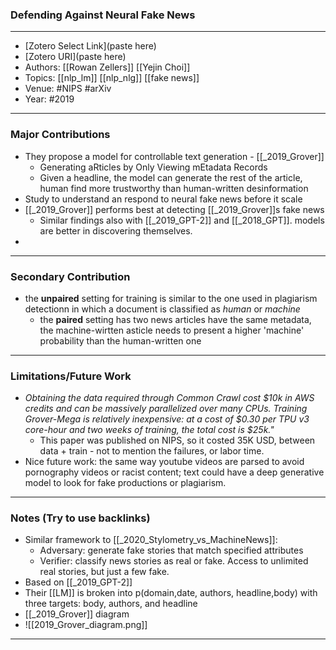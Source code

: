 ### Defending Against Neural Fake News
---
- [Zotero Select Link](paste here)
- [Zotero URI](paste here)
- Authors: [[Rowan Zellers]] [[Yejin Choi]]
- Topics: [[nlp_lm]] [[nlp_nlg]] [[fake news]]
- Venue: #NIPS #arXiv 
- Year: #2019
---
### Major Contributions
- They propose a model for controllable text generation - [[_2019_Grover]]
	- Generating aRticles by Only Viewing mEtadata Records
	- Given a headline, the model can generate the rest of the article, human find more trustworthy than human-written desinformation
- Study to understand an respond to neural fake news before it scale
-  [[_2019_Grover]] performs best at detecting [[_2019_Grover]]s fake news
	-  Similar findings also with [[_2019_GPT-2]] and [[_2018_GPT]]. models are better in discovering themselves.
-  
---
### Secondary Contribution
- the **unpaired** setting for training is similar to the one used in plagiarism detectionn in which a document is classified as _human_ or  _machine_
	- the **paired** setting has two news articles have the same metadata, the machine-wirtten asticle needs to present a higher 'machine' probability than the human-written one
---
### Limitations/Future Work
 - *Obtaining the data required through Common Crawl cost $10k in AWS credits and can be massively parallelized over many CPUs. Training Grover-Mega is relatively inexpensive: at a cost of $0.30 per TPU v3 core-hour and two weeks of training, the total cost is $25k."* 
	 - This paper was published on NIPS, so it costed 35K USD,  between data + train - not to mention the failures, or labor time.
 - Nice future work: the same way youtube videos are parsed to avoid pornography videos or racist content; text could have a deep generative model to look for fake productions or plagiarism.

---
### Notes (Try to use backlinks)
- Similar framework to [[_2020_Stylometry_vs_MachineNews]]:
	- Adversary: generate fake stories that match specified attributes
	- Verifier: classify news stories as real or fake. Access to unlimited real stories, but just  a few fake.
- Based on [[_2019_GPT-2]]
- Their [[LM]] is broken into  p(domain,date, authors, headline,body) with three targets: body, authors, and headline
- [[_2019_Grover]] diagram
- ![[2019_Grover_diagram.png]]
---
